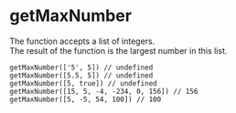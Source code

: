 # getMaxNumber

The function accepts a list of integers.  
The result of the function is the largest number in this list.

```
getMaxNumber(['5', 5]) // undefined
getMaxNumber([5.5, 5]) // undefined
getMaxNumber([5, true]) // undefined
getMaxNumber([15, 5, -4, -234, 0, 156]) // 156
getMaxNumber([5, -5, 54, 100]) // 100
```
